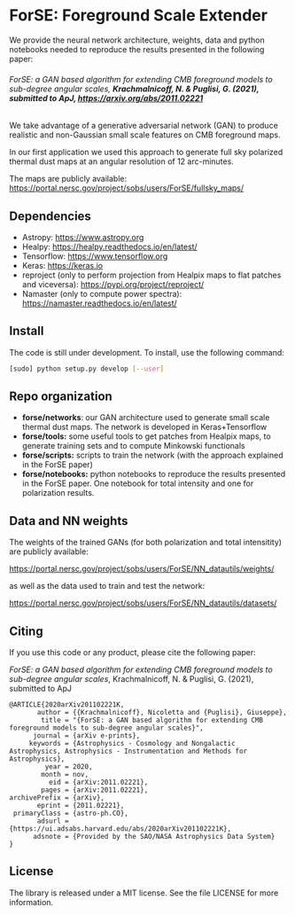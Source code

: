 # ForSE: Foreground Scale Extender

We provide the neural network architecture, weights, data and python notebooks needed to reproduce the results presented in the following paper:

###### *ForSE: a GAN based algorithm for extending CMB foreground models to sub-degree angular scales*, **Krachmalnicoff, N. & Puglisi, G. (2021), submitted to ApJ,  https://arxiv.org/abs/2011.02221**

We take advantage of a generative adversarial network (GAN) to produce realistic and non-Gaussian small scale features on CMB foreground maps.

In our first application we used this approach to generate full sky polarized thermal dust maps at an angular resolution of 12 arc-minutes. 

The maps are publicly available: https://portal.nersc.gov/project/sobs/users/ForSE/fullsky_maps/

## Dependencies  

- Astropy: https://www.astropy.org
- Healpy: https://healpy.readthedocs.io/en/latest/
- Tensorflow: https://www.tensorflow.org
- Keras: https://keras.io
- reproject (only to perform projection from Healpix maps to flat patches and viceversa): https://pypi.org/project/reproject/
- Namaster (only to compute power spectra): https://namaster.readthedocs.io/en/latest/

## Install

The code is still under development. To install, use the following command:

```bash
[sudo] python setup.py develop [--user]
```

## Repo organization

* **forse/networks**: our GAN architecture used to generate small scale thermal dust maps. The network is developed in Keras+Tensorflow
* **forse/tools:** some useful tools to get patches from Healpix maps, to generate training sets and to compute Minkowski functionals 
* **forse/scripts:** scripts to train the network (with the approach explained in the ForSE paper)
* **forse/notebooks:** python notebooks to reproduce the results presented in the ForSE paper. One notebook for total intensity and one for polarization results.

## Data and NN weights

The weights of the trained GANs (for both polarization and total intensitity) are publicly available:

https://portal.nersc.gov/project/sobs/users/ForSE/NN_datautils/weights/

as well as the data used to train and test the network:

https://portal.nersc.gov/project/sobs/users/ForSE/NN_datautils/datasets/

## Citing

If you use this code or any product, please cite the following paper: 

*ForSE: a GAN based algorithm for extending CMB foreground models to sub-degree angular scales*, Krachmalnicoff, N. & Puglisi, G. (2021), submitted to ApJ

```
@ARTICLE{2020arXiv201102221K,
       author = {{Krachmalnicoff}, Nicoletta and {Puglisi}, Giuseppe},
        title = "{ForSE: a GAN based algorithm for extending CMB foreground models to sub-degree angular scales}",
      journal = {arXiv e-prints},
     keywords = {Astrophysics - Cosmology and Nongalactic Astrophysics, Astrophysics - Instrumentation and Methods for Astrophysics},
         year = 2020,
        month = nov,
          eid = {arXiv:2011.02221},
        pages = {arXiv:2011.02221},
archivePrefix = {arXiv},
       eprint = {2011.02221},
 primaryClass = {astro-ph.CO},
       adsurl = {https://ui.adsabs.harvard.edu/abs/2020arXiv201102221K},
      adsnote = {Provided by the SAO/NASA Astrophysics Data System}
}
```

## License

The library is released under a MIT license. See the file LICENSE for more information.